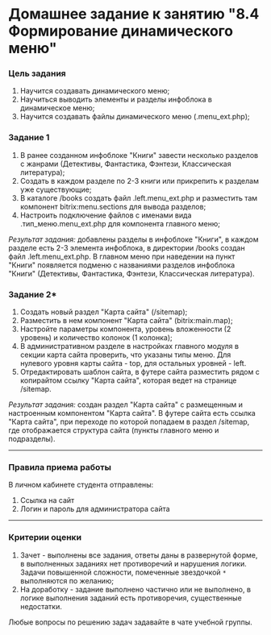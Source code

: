 # Домашнее задание к занятию "8.4	Формирование динамического меню"

### Цель задания

1. Научится создавать динамического меню; 
2. Научиться выводить элементы и разделы инфоблока в динамическое меню;
3. Научится создавать файлы динамического меню (.menu_ext.php);

### Задание 1
1. В ранее созданном инфоблоке "Книги" завести несколько разделов с жанрами (Детективы, Фантастика, Фэнтези, Классическая литература);
2. Создать в каждом разделе по 2-3 книги или прикрепить к разделам уже существующие;
3. В каталоге /books создать файл .left.menu_ext.php и разместить там компонент bitrix:menu.sections для вывода разделов;
4. Настроить подключение файлов с именами вида .тип_меню.menu_ext.php для компонента главного меню;

*Результат задания:* добавлены разделы в инфоблоке "Книги", в каждом разделе есть 2-3 элемента инфоблока, в директории /books создан файл .left.menu_ext.php. В главном меню при наведении на пункт "Книги" появляется подменю с названиями разделов инфоблока "Книги" (Детективы, Фантастика, Фэнтези, Классическая литература).

### Задание 2*
1. Создать новый раздел "Карта сайта" (/sitemap);
2. Разместить в нем компонент "Карта сайта" (bitrix:main.map);
3. Настройте параметры компонента, уровень вложенности (2 уровень) и количество колонок (1 колонка);
4. В административном разделе в настройках главного модуля в секции карта сайта проверить, что указаны типы меню. Для нулевого уровня карты сайта - top, для остальных уровней - left.  
5. Отредактировать шаблон сайта, в футере сайта разместить рядом с копирайтом ссылку "Карта сайта", которая ведет на странице /sitemap.

*Результат задания:* создан раздел "Карта сайта" с размещенным и настроенным компонентом "Карта сайта". В футере сайта есть ссылка "Карта сайта", при переходе по которой попадаем в раздел /sitemap, где отображается структура сайта (пункты главного меню и подразделы).


------

### Правила приема работы

В личном кабинете студента отправлены:
1.  Ссылка на сайт
2.  Логин и пароль для администратора сайта

------

### Критерии оценки

1. Зачет - выполнены все задания, ответы даны в развернутой форме, в выполненных заданиях нет противоречий и нарушения логики. Задачи повышенной сложности, помеченные звездочкой `*` выполняются по желанию;
2. На доработку - задание выполнено частично или не выполнено, в логике выполнения заданий есть противоречия, существенные недостатки.

Любые вопросы по решению задач задавайте в чате учебной группы.
